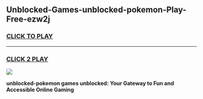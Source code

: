 
## Unblocked-Games-unblocked-pokemon-Play-Free-ezw2j
<h3>
<a href="https://premium76.site?title=unblocked-pokemon&ref=23A">CLICK TO PLAY</a></h3>
<hr>

<h3>
<a href="https://premium76.site?title=unblocked-pokemon&ref=23A">CLICK 2 PLAY</a>
  
</h3>

<a href="https://premium76.site?title=unblocked-pokemon&ref=23A"><img src="https://clearcache.store/games.png"></a>


**unblocked-pokemon games unblocked: Your Gateway to Fun and Accessible Online Gaming**

